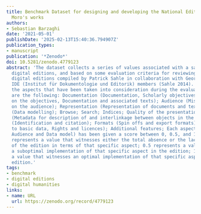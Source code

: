 ```yaml
---
title: Benchmark Dataset for designing and developing the National Edition of Aldo
  Moro's works
authors:
- Sebastian Barzaghi
date: '2021-05-01'
publishDate: '2025-02-13T15:40:36.794907Z'
publication_types:
- manuscript
publication: '*Zenodo*'
doi: 10.5281/zenodo.4779123
abstract: 'The dataset collects a series of values associated with a sample of 30
  digital editions, and based on some evaluation criteria for reviewing scholarly
  digital editions compiled by Patrick Sahle in collaboration with Georg Voegler and
  IDE (Institut für Dokumentologie und Editorik) members (Sahle 2014). In particular,
  the aspects that have been taken into consideration during the evaluation process
  are the following: Documentation (Documentation, Scholarly objectives, Mission focusing
  on the objectives, Documentation and associated texts); Audience (Mission, focusing
  on the audience); Representation (Representation of documents and texts); Data model
  (Data modelling); Browse; Search; Indices; Quality of the presentation; Metadata
  (Metadata for description of and interlinkage between objects in the edition); Identification
  (Identification and citation); Formats (Spin offs and export formats); OS-OA (Access
  to basic data, Rights and licences); Additional features; Each aspect (except for
  Audience and Data model) has been given a score between 0, 0.5, and 1, where: 0
  represents a value that witnesses either the total absence or the lack of quality
  of the edition in terms of that specific aspect; 0.5 represents a value that witnesses
  a suboptimal implementation of that specific aspect in the edition; 1 represents
  a value that witnesses an optimal implementation of that specific aspect in the
  edition.'
tags:
- benchmark
- digital editions
- digital humanities
links:
- name: URL
  url: https://zenodo.org/record/4779123
---
```

